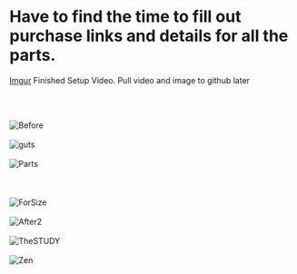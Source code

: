 # Have to find the time to fill out purchase links and details for all the parts.

[Imgur](https://i.imgur.com/0htkfbS.mp4) Finished Setup Video. Pull video and image to github later

<br>
<br>

![Before](https://github.com/TreadSoftly/Projects/assets/121847455/432e42b7-ee91-4486-858b-ac4cce70bf6a)
<br>
<br>
![guts](https://github.com/TreadSoftly/Projects/assets/121847455/db1b934f-8c63-4c39-a927-0995837b0934)
<br>
<br>
![Parts](https://github.com/TreadSoftly/Projects/assets/121847455/5cfb1646-835d-411d-baf1-a16340f2b011)
<br>
<br>
<br>
<br>
![ForSize](https://github.com/TreadSoftly/Projects/assets/121847455/3909d103-9aff-4311-89f9-9617b1c11559)
<br>
<br>
![After2](https://github.com/TreadSoftly/Projects/assets/121847455/59ca91eb-4f96-4299-9a11-bf330fc802fa)
<br>
<br>
![TheSTUDY](https://github.com/TreadSoftly/Projects/assets/121847455/c038c5c3-0f3f-46db-811c-e0f37b876bb3)
<br>
<br>
![Zen](https://github.com/TreadSoftly/Projects/assets/121847455/fa893718-32ce-4cc3-aba5-75b9c1c9b0d9)
<br>



